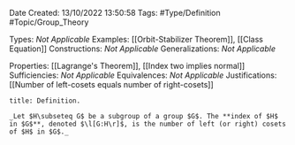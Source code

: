 <div class="topSpace"></div>

Date Created: 13/10/2022 13:50:58
Tags: #Type/Definition #Topic/Group_Theory

Types: _Not Applicable_
Examples: [[Orbit-Stabilizer Theorem]], [[Class Equation]]
Constructions: _Not Applicable_
Generalizations: _Not Applicable_

Properties: [[Lagrange's Theorem]], [[Index two implies normal]]
Sufficiencies: _Not Applicable_
Equivalences: _Not Applicable_
Justifications: [[Number of left-cosets equals number of right-cosets]]

``` ad-Definition
title: Definition.

_Let $H\subseteq G$ be a subgroup of a group $G$. The **index of $H$ in $G$**, denoted $\l[G:H\r]$, is the number of left (or right) cosets of $H$ in $G$._

```
